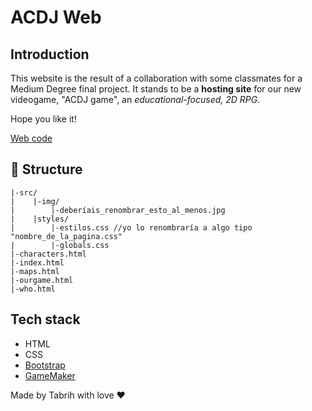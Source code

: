 # ACDJ Web

## Introduction

This website is the result of a collaboration with some classmates for a Medium Degree final project. It stands to be a **hosting site** for our new videogame, "ACDJ game", an *educational-focused, 2D RPG*.

Hope you like it!

[Web code](https://github.com/Tabrih/Web/tree/22a805419f17cbb23da3c3f8724a49ac6fe0e8b6/prueba)

## 📁 Structure

```text
|-src/
|    |-img/
|        |-deberíais_renombrar_esto_al_menos.jpg
|    |styles/
|        |-estilos.css //yo lo renombraría a algo tipo "nombre_de_la_pagina.css"
|        |-globals.css
|-characters.html
|-index.html
|-maps.html
|-ourgame.html
|-who.html
```

## Tech stack

* HTML
* CSS
* [Bootstrap](https://getbootstrap.com)
* [GameMaker](https://gamemaker.io/)

Made by Tabrih with love ❤
